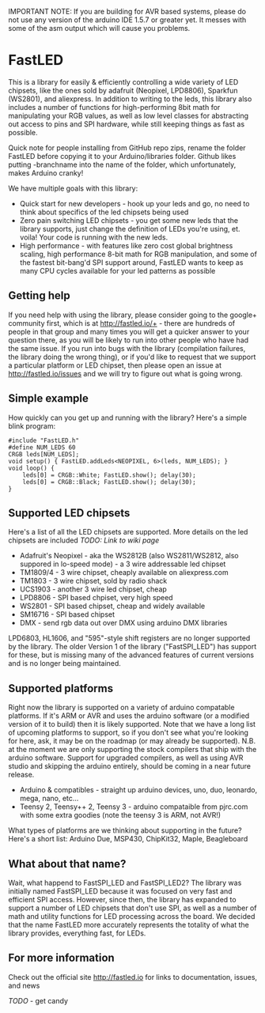 IMPORTANT NOTE: If you are building for AVR based systems, please do not use any version of the arduino IDE 1.5.7 or greater yet. It messes with some of the asm output which will cause you problems.


FastLED
=======

This is a library for easily & efficiently controlling a wide variety of LED chipsets, like the ones
sold by adafruit (Neopixel, LPD8806), Sparkfun (WS2801), and aliexpress.  In addition to writing to the
leds, this library also includes a number of functions for high-performing 8bit math for manipulating
your RGB values, as well as low level classes for abstracting out access to pins and SPI hardware, while
still keeping things as fast as possible.

Quick note for people installing from GitHub repo zips, rename the folder FastLED before copying it to your Arduino/libraries folder.  Github likes putting -branchname into the name of the folder, which unfortunately, makes Arduino cranky!

We have multiple goals with this library:

* Quick start for new developers - hook up your leds and go, no need to think about specifics of the led chipsets being used
* Zero pain switching LED chipsets - you get some new leds that the library supports, just change the definition of LEDs you're using, et. voila!  Your code is running with the new leds.
* High performance - with features like zero cost global brightness scaling, high performance 8-bit math for RGB manipulation, and some of the fastest bit-bang'd SPI support around, FastLED wants to keep as many CPU cycles available for your led patterns as possible

## Getting help

If you need help with using the library, please consider going to the google+ community first, which
 is at http://fastled.io/+ - there are hundreds of people in that group and many times you will get
a quicker answer to your question there, as you will be likely to run into other people who have had
 the same issue.  If you run into bugs with the library (compilation failures, the library doing the wrong thing), or if you'd like to request that we support a particular platform or LED chipset, then please open an issue at http://fastled.io/issues and we will try to figure out what is going wrong.

## Simple example

How quickly can you get up and running with the library?  Here's a simple blink program:

	#include "FastLED.h"
	#define NUM_LEDS 60
	CRGB leds[NUM_LEDS];
	void setup() { FastLED.addLeds<NEOPIXEL, 6>(leds, NUM_LEDS); }
	void loop() { 
		leds[0] = CRGB::White; FastLED.show(); delay(30); 
		leds[0] = CRGB::Black; FastLED.show(); delay(30);
	}

## Supported LED chipsets

Here's a list of all the LED chipsets are supported.  More details on the led chipsets are included *TODO: Link to wiki page*

* Adafruit's Neopixel - aka the WS2812B (also WS2811/WS2812, also suppored in lo-speed mode) - a 3 wire addressable led chipset
* TM1809/4 - 3 wire chipset, cheaply available on aliexpress.com
* TM1803 - 3 wire chipset, sold by radio shack
* UCS1903 - another 3 wire led chipset, cheap
* LPD8806 - SPI based chpiset, very high speed
* WS2801 - SPI based chipset, cheap and widely available
* SM16716 - SPI based chipset
* DMX - send rgb data out over DMX using arduino DMX libraries

LPD6803, HL1606, and "595"-style shift registers are no longer supported by the library.  The older Version 1 of the library ("FastSPI_LED") has support for these, but is missing many of the advanced features of current versions and is no longer being maintained.


## Supported platforms

Right now the library is supported on a variety of arduino compatable platforms.  If it's ARM or AVR and uses the arduino software (or a modified version of it to build) then it is likely supported.  Note that we have a long list of upcoming platforms to support, so if you don't see what you're looking for here, ask, it may be on the roadmap (or may already be supported).  N.B. at the moment we are only supporting the stock compilers that ship with the arduino software.  Support for upgraded compilers, as well as using AVR studio and skipping the arduino entirely, should be coming in a near future release.

* Arduino & compatibles - straight up arduino devices, uno, duo, leonardo, mega, nano, etc...
* Teensy 2, Teensy++ 2, Teensy 3 - arduino compataible from pjrc.com with some extra goodies (note the teensy 3 is ARM, not AVR!)

What types of platforms are we thinking about supporting in the future?  Here's a short list:  Arduino Due, MSP430, ChipKit32, Maple, Beagleboard

## What about that name?

Wait, what happend to FastSPI_LED and FastSPI_LED2?  The library was initially named FastSPI_LED because it was focused on very fast and efficient SPI access.  However, since then, the library has expanded to support a number of LED chipsets that don't use SPI, as well as a number of math and utility functions for LED processing across the board.  We decided that the name FastLED more accurately represents the totality of what the library provides, everything fast, for LEDs.

## For more information

Check out the official site http://fastled.io for links to documentation, issues, and news


*TODO* - get candy

